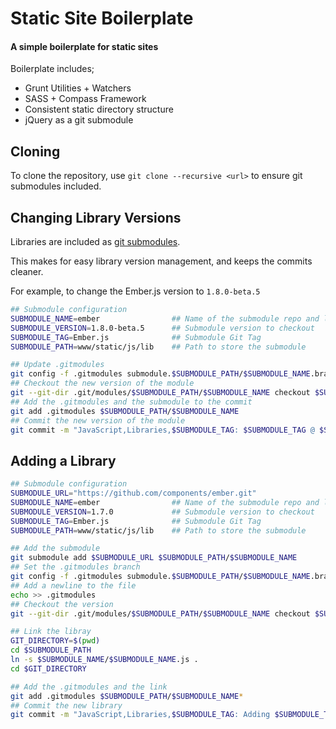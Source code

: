 # Static Site Boilerplate
#### A simple boilerplate for static sites

Boilerplate includes;

- Grunt Utilities + Watchers
- SASS + Compass Framework
- Consistent static directory structure
- jQuery as a git submodule


## Cloning

To clone the repository, use 
`git clone --recursive <url>`
to ensure git submodules included.


## Changing Library Versions

Libraries are included as [git submodules](http://git-scm.com/docs/git-submodule).

This makes for easy library version management, and keeps the commits cleaner.

For example, to change the Ember.js version to `1.8.0-beta.5`

```sh
## Submodule configuration
SUBMODULE_NAME=ember                ## Name of the submodule repo and link
SUBMODULE_VERSION=1.8.0-beta.5      ## Submodule version to checkout
SUBMODULE_TAG=Ember.js              ## Submodule Git Tag
SUBMODULE_PATH=www/static/js/lib    ## Path to store the submodule

## Update .gitmodules
git config -f .gitmodules submodule.$SUBMODULE_PATH/$SUBMODULE_NAME.branch $SUBMODULE_VERSION
## Checkout the new version of the module
git --git-dir .git/modules/$SUBMODULE_PATH/$SUBMODULE_NAME checkout $SUBMODULE_VERSION
## Add the .gitmodules and the submodule to the commit
git add .gitmodules $SUBMODULE_PATH/$SUBMODULE_NAME
## Commit the new version of the module
git commit -m "JavaScript,Libraries,$SUBMODULE_TAG: $SUBMODULE_TAG @ $SUBMODULE_VERSION"
```


## Adding a Library

```sh
## Submodule configuration
SUBMODULE_URL="https://github.com/components/ember.git"
SUBMODULE_NAME=ember                ## Name of the submodule repo and link
SUBMODULE_VERSION=1.7.0             ## Submodule version to checkout
SUBMODULE_TAG=Ember.js              ## Submodule Git Tag
SUBMODULE_PATH=www/static/js/lib    ## Path to store the submodule

## Add the submodule
git submodule add $SUBMODULE_URL $SUBMODULE_PATH/$SUBMODULE_NAME
## Set the .gitmodules branch
git config -f .gitmodules submodule.$SUBMODULE_PATH/$SUBMODULE_NAME.branch $SUBMODULE_VERSION
## Add a newline to the file
echo >> .gitmodules
## Checkout the version
git --git-dir .git/modules/$SUBMODULE_PATH/$SUBMODULE_NAME checkout $SUBMODULE_VERSION

## Link the libray
GIT_DIRECTORY=$(pwd)
cd $SUBMODULE_PATH
ln -s $SUBMODULE_NAME/$SUBMODULE_NAME.js .
cd $GIT_DIRECTORY

## Add the .gitmodules and the link
git add .gitmodules $SUBMODULE_PATH/$SUBMODULE_NAME*
## Commit the new library
git commit -m "JavaScript,Libraries,$SUBMODULE_TAG: Adding $SUBMODULE_TAG @ $SUBMODULE_VERSION"
```
